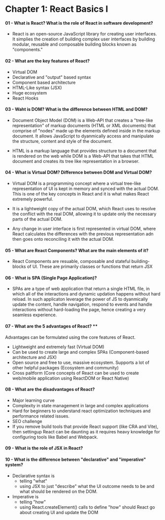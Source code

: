 # Chapter 1: React Basics I

#### 01 - What is React? What is the role of React in software development?

- React is an open-source JavaScript library for creating user interfaces. It simplies the creation of building complex user interfaces by building modular, reusable and composable building blocks known as "components."

#### 02 - What are the key features of React?

- Virtual DOM
- Declarative and "output" based syntax
- Component based architecture
- HTML-Like syntax (JSX)
- Huge ecosystem
- React Hooks

#### 03 - Waht is DOM? What is the difference between HTML and DOM?

- Document Object Model (DOM) is a Web-API that creates a "tree-like representation" of markup documents (HTML or XML documents) that comprise of "nodes" made up the elements defined inside in the markup document. It allows JavaScript to dyanmically access and manipulate the structure, content and style of the document.

- HTML is a markup language that provides structure to a document that is rendered on the web while DOM is a Web-API that takes that HTML document and creates its tree like representation in a browser.

#### 04 - What is Virtual DOM? Difference between DOM and Virtual DOM?

- Virtual DOM is a programming concept where a virtual tree-like representation of UI is kept in memory and synced with the actual DOM. This is one of the key concepts in React and it is what makes React extremely powerful.

- It is a lightweight copy of the actual DOM, which React uses to resolve the conflict with the real DOM, allowing it to update only the necessary parts of the actual DOM.

- Any change in user interface is first represented in virtual DOM, where React calculates the differences with the previous representation adn then goes onto reconciling it with the actual DOM.

#### 05 - What are React Components? What are the main elements of it?

- React Components are resuable, composable and stateful building-blocks of UI. These are primarily classes or functions that return JSX

#### 06 - What is SPA (Single Page Application)?

- SPAs are a type of web application that return a single HTML file, in which all of the interactions and dynamic updation happens without hard reload. In such applicaton leverage the power of JS to dyanmically update the content, handle navigation, respond to events and handle interactions without hard-loading the page, hence creating a very seamless experience.

#### 07 - What are the 5 advantages of React? \*\*

Advantages can be formulated using the core features of React.

- Lightweight and extremely fast (Virtual DOM)
- Can be used to create large and complex SPAs (Component-based architecture and JSX)
- Open source and free to use, massive ecosystem. Supports a lot of other helpful packages (Ecosystem and community)
- Cross paltform (Core concepts of React can be used to create web/mobile application using ReactDOM or React Native)

#### 08 - What are the disadvantages of React?

- Major learning curve
- Complexity in state management in large and complex applications
- Hard for beginners to understand react optimization techniques and performance related issues.
- SEO challenge
- If you remove build tools that provide React support (like CRA and Vite), then settingup React can be daunting as it requires heavy knowledge for configuring tools like Babel and Webpack.

#### 09 - What is the role of JSX in React?

#### 10 - What is the difference between "declarative" and "imperative" system?

- Declarative syntax is
  - telling "what"
  - using JSX to just "describe" what the UI outcome needs to be and what should be rendered on the DOM.
- Imperative is
  - telling "how"
  - using React.createElement() calls to define "how" should React go about creating UI and update the DOM
